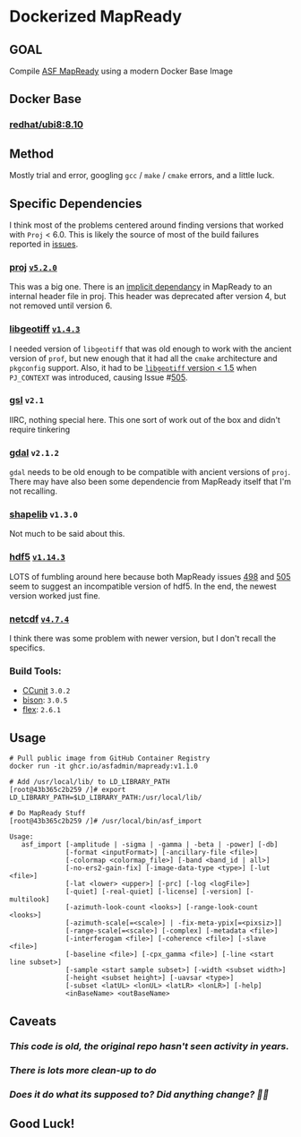 # Dockerized MapReady

## GOAL

Compile [ASF MapReady](https://github.com/asfadmin/asf_mapready) using a modern Docker Base Image

## Docker Base

### [redhat/ubi8:8.10](https://hub.docker.com/r/redhat/ubi8/tags#:~:text=TAG-,8.10,-Last%20pushed%20a)

## Method

Mostly trial and error, googling `gcc` / `make` / `cmake` errors, and a little luck. 

## Specific Dependencies 

I think most of the problems centered around finding versions that worked with `Proj` < 6.0. This is likely the source of most of the build failures reported in [issues](https://github.com/asfadmin/ASF_MapReady/issues/).

### [proj](https://proj.org/) [`v5.2.0`](https://github.com/OSGeo/PROJ/releases/tag/5.2.0)

This was a big one. There is an [implicit dependancy](https://github.com/asfadmin/ASF_MapReady/issues/128) in MapReady to an internal header file in proj. This header was deprecated after version 4, but not removed until version 6. 

### [libgeotiff](https://trac.osgeo.org/geotiff/) [`v1.4.3`](https://github.com/OSGeo/libgeotiff/releases/tag/1.4.3)

I needed version of `libgeotiff` that was old enough to work with the ancient version of `prof`, but new enough that it had all the `cmake` architecture and `pkgconfig` support. Also, it had to be [`libgeotiff` version < 1.5](https://github.com/OSGeo/libgeotiff/commit/3c3351849fa010afafc23df73ed137c2eab0e1d2) when `PJ_CONTEXT` was introduced, causing Issue #[505](https://github.com/asfadmin/ASF_MapReady/issues/505). 

### [gsl](https://www.gnu.org/software/gsl/) `v2.1`

IIRC, nothing special here. This one sort of work out of the box and didn't require tinkering

### [gdal](https://gdal.org/index.html) `v2.1.2`

`gdal` needs to be old enough to be compatible with ancient versions of `proj`. There may have also been some dependencie from MapReady itself that I'm not recalling.

### [shapelib](http://shapelib.maptools.org/) `v1.3.0`

Not much to be said about this. 

### [hdf5](https://portal.hdfgroup.org/documentation/) [`v1.14.3`](https://portal.hdfgroup.org/documentation/hdf5-docs/release_specifics/hdf5_1_14.html)

LOTS of fumbling around here because both MapReady issues [498](https://github.com/asfadmin/ASF_MapReady/issues/498) and [505](https://github.com/asfadmin/ASF_MapReady/issues/505) seem to suggest an incompatible version of hdf5. In the end, the newest version worked just fine.

### [netcdf](https://www.unidata.ucar.edu/software/netcdf/) [`v4.7.4`](https://docs.unidata.ucar.edu/netcdf-c/current/RELEASE_NOTES.html#:~:text=4.7.4%20%2D%20March%2027%2C%202020)

I think there was some problem with newer version, but I don't recall the specifics.

### Build Tools:

* [CCunit](https://cunity.gitlab.io/cunit/) `3.0.2`
* [bison](https://www.gnu.org/software/bison/): `3.0.5`
* [flex](https://github.com/westes/flex): `2.6.1`


## Usage

```
# Pull public image from GitHub Container Registry
docker run -it ghcr.io/asfadmin/mapready:v1.1.0

# Add /usr/local/lib/ to LD_LIBRARY_PATH
[root@43b365c2b259 /]# export LD_LIBRARY_PATH=$LD_LIBRARY_PATH:/usr/local/lib/

# Do MapReady Stuff
[root@43b365c2b259 /]# /usr/local/bin/asf_import 

Usage:
   asf_import [-amplitude | -sigma | -gamma | -beta | -power] [-db]
              [-format <inputFormat>] [-ancillary-file <file>]
              [-colormap <colormap_file>] [-band <band_id | all>]
              [-no-ers2-gain-fix] [-image-data-type <type>] [-lut <file>]
              [-lat <lower> <upper>] [-prc] [-log <logFile>]
              [-quiet] [-real-quiet] [-license] [-version] [-multilook]
              [-azimuth-look-count <looks>] [-range-look-count <looks>]
              [-azimuth-scale[=<scale>] | -fix-meta-ypix[=<pixsiz>]]
              [-range-scale[=<scale>] [-complex] [-metadata <file>]
              [-interferogam <file>] [-coherence <file>] [-slave <file>]
              [-baseline <file>] [-cpx_gamma <file>] [-line <start line subset>]
              [-sample <start sample subset>] [-width <subset width>]
              [-height <subset height>] [-uavsar <type>]
              [-subset <latUL> <lonUL> <latLR> <lonLR>] [-help]
              <inBaseName> <outBaseName>
```

## Caveats

### _This code is old, the original repo hasn't seen activity in years._

### _There is lots more clean-up to do_

### _Does it do what its supposed to? Did anything change? 🤷‍♂️_

## Good Luck!
